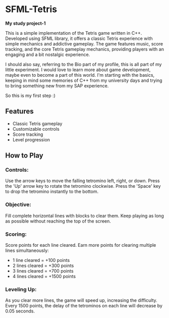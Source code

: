 # SFML-Tetris
**My study project-1**

This is a simple implementation of the Tetris game written in C++. Developed using SFML library, it offers a classic Tetris experience with simple mechanics and addictive gameplay.
The game features music, score tracking, and the core Tetris gameplay mechanics, providing players with an engaging and a bit nostalgic experience.

I should also say, referring to the Bio part of my profile, this is all part of my little experiment. I would love to learn more about game development, maybe even to become a part of this world.
I'm starting with the basics, keeping in mind some memories of C++ from my university days and trying to bring something new from my SAP experience.

So this is my first step :)

## Features
 - Classic Tetris gameplay
 - Customizable controls
 - Score tracking
 - Level progression

## How to Play
### **Controls:**
Use the arrow keys to move the falling tetromino left, right, or down.
Press the 'Up' arrow key to rotate the tetromino clockwise.
Press the 'Space' key to drop the tetromino instantly to the bottom.

### Objective:
Fill complete horizontal lines with blocks to clear them.
Keep playing as long as possible without reaching the top of the screen.

### Scoring:
Score points for each line cleared.
Earn more points for clearing multiple lines simultaneously:
 - 1 line cleared = +100 points
 - 2 lines cleared = +300 points
 - 3 lines cleared = +700 points
 - 4 lines cleared = +1500 points

### Leveling Up:
As you clear more lines, the game will speed up, increasing the difficulty. Every 1500 points, the delay of the tetrominos on each line will decrease by 0.05 seconds.
